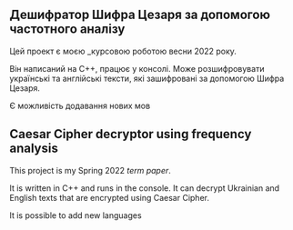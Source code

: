 ## Дешифратор Шифра Цезаря за допомогою частотного аналізу

Цей проект є моєю _курсовою роботою весни 2022 року.

Він написаний на С++, працює у консолі. Може розшифровувати українські та англійські тексти, які зашифровані за допомогою Шифра Цезаря.

Є можливість додавання нових мов

## Caesar Cipher decryptor using frequency analysis

This project is my Spring 2022 _term paper_.

It is written in C++ and runs in the console. It can decrypt Ukrainian and English texts that are encrypted using Caesar Cipher.

It is possible to add new languages
